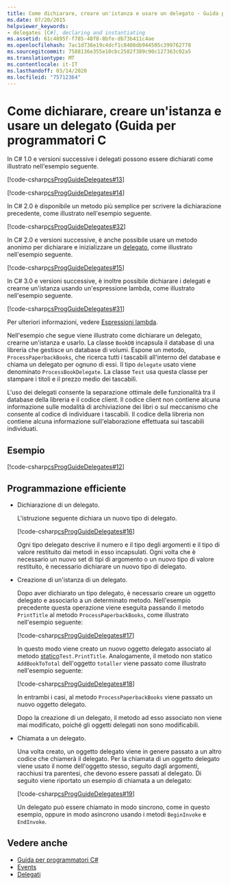 ```yaml
---
title: Come dichiarare, creare un'istanza e usare un delegato - Guida per programmatori C
ms.date: 07/20/2015
helpviewer_keywords:
- delegates [C#], declaring and instantiating
ms.assetid: 61c4895f-f785-48f8-8bfe-db73b411c4ae
ms.openlocfilehash: 7ac1d736e19c4dcf1c8408db944505c399762778
ms.sourcegitcommit: 7588136e355e10cbc2582f389c90c127363c02a5
ms.translationtype: MT
ms.contentlocale: it-IT
ms.lasthandoff: 03/14/2020
ms.locfileid: "75712364"
---
```

# <a name="how-to-declare-instantiate-and-use-a-delegate-c-programming-guide"></a>Come dichiarare, creare un'istanza e usare un delegato (Guida per programmatori C
In C# 1.0 e versioni successive i delegati possono essere dichiarati come illustrato nell'esempio seguente.  
  
 [!code-csharp[csProgGuideDelegates#13](~/samples/snippets/csharp/VS_Snippets_VBCSharp/csProgGuideDelegates/CS/Delegates.cs#13)]  
  
 [!code-csharp[csProgGuideDelegates#14](~/samples/snippets/csharp/VS_Snippets_VBCSharp/csProgGuideDelegates/CS/Delegates.cs#14)]  
  
 In C# 2.0 è disponibile un metodo più semplice per scrivere la dichiarazione precedente, come illustrato nell'esempio seguente.  
  
 [!code-csharp[csProgGuideDelegates#32](~/samples/snippets/csharp/VS_Snippets_VBCSharp/csProgGuideDelegates/CS/Delegates.cs#32)]  
  
 In C# 2.0 e versioni successive, è anche possibile usare un metodo anonimo per dichiarare e inizializzare un [delegato](../../language-reference/builtin-types/reference-types.md), come illustrato nell'esempio seguente.  
  
 [!code-csharp[csProgGuideDelegates#15](~/samples/snippets/csharp/VS_Snippets_VBCSharp/csProgGuideDelegates/CS/Delegates.cs#15)]  
  
 In C# 3.0 e versioni successive, è inoltre possibile dichiarare i delegati e crearne un'istanza usando un'espressione lambda, come illustrato nell'esempio seguente.  
  
 [!code-csharp[csProgGuideDelegates#31](~/samples/snippets/csharp/VS_Snippets_VBCSharp/csProgGuideDelegates/CS/Delegates.cs#31)]  
  
 Per ulteriori informazioni, vedere [Espressioni lambda](../statements-expressions-operators/lambda-expressions.md).  
  
 Nell'esempio che segue viene illustrato come dichiarare un delegato, crearne un'istanza e usarlo. La classe `BookDB` incapsula il database di una libreria che gestisce un database di volumi. Espone un metodo, `ProcessPaperbackBooks`, che ricerca tutti i tascabili all'interno del database e chiama un delegato per ognuno di essi. Il tipo `delegate` usato viene denominato `ProcessBookDelegate`. La classe `Test` usa questa classe per stampare i titoli e il prezzo medio dei tascabili.  
  
 L'uso dei delegati consente la separazione ottimale delle funzionalità tra il database della libreria e il codice client. Il codice client non contiene alcuna informazione sulle modalità di archiviazione dei libri o sul meccanismo che consente al codice di individuare i tascabili. Il codice della libreria non contiene alcuna informazione sull'elaborazione effettuata sui tascabili individuati.  
  
## <a name="example"></a>Esempio  
 [!code-csharp[csProgGuideDelegates#12](~/samples/snippets/csharp/VS_Snippets_VBCSharp/csProgGuideDelegates/CS/Delegates.cs#12)]  
  
## <a name="robust-programming"></a>Programmazione efficiente  
  
- Dichiarazione di un delegato.  
  
     L'istruzione seguente dichiara un nuovo tipo di delegato.  
  
     [!code-csharp[csProgGuideDelegates#16](~/samples/snippets/csharp/VS_Snippets_VBCSharp/csProgGuideDelegates/CS/Delegates.cs#16)]  
  
     Ogni tipo delegato descrive il numero e il tipo degli argomenti e il tipo di valore restituito dai metodi in esso incapsulati. Ogni volta che è necessario un nuovo set di tipi di argomento o un nuovo tipo di valore restituito, è necessario dichiarare un nuovo tipo di delegato.  
  
- Creazione di un'istanza di un delegato.  
  
     Dopo aver dichiarato un tipo delegato, è necessario creare un oggetto delegato e associarlo a un determinato metodo. Nell'esempio precedente questa operazione viene eseguita passando il metodo `PrintTitle` al metodo `ProcessPaperbackBooks`, come illustrato nell'esempio seguente:  
  
     [!code-csharp[csProgGuideDelegates#17](~/samples/snippets/csharp/VS_Snippets_VBCSharp/csProgGuideDelegates/CS/Delegates.cs#17)]  
  
     In questo modo viene creato un nuovo oggetto delegato associato al metodo [statico](../../language-reference/keywords/static.md)`Test.PrintTitle`. Analogamente, il metodo non statico `AddBookToTotal` dell'oggetto `totaller` viene passato come illustrato nell'esempio seguente:  
  
     [!code-csharp[csProgGuideDelegates#18](~/samples/snippets/csharp/VS_Snippets_VBCSharp/csProgGuideDelegates/CS/Delegates.cs#18)]  
  
     In entrambi i casi, al metodo `ProcessPaperbackBooks` viene passato un nuovo oggetto delegato.  
  
     Dopo la creazione di un delegato, il metodo ad esso associato non viene mai modificato, poiché gli oggetti delegati non sono modificabili.  
  
- Chiamata a un delegato.  
  
     Una volta creato, un oggetto delegato viene in genere passato a un altro codice che chiamerà il delegato. Per la chiamata di un oggetto delegato viene usato il nome dell'oggetto stesso, seguito dagli argomenti, racchiusi tra parentesi, che devono essere passati al delegato. Di seguito viene riportato un esempio di chiamata a un delegato:  
  
     [!code-csharp[csProgGuideDelegates#19](~/samples/snippets/csharp/VS_Snippets_VBCSharp/csProgGuideDelegates/CS/Delegates.cs#19)]  
  
     Un delegato può essere chiamato in modo sincrono, come in questo esempio, oppure in modo asincrono usando i metodi `BeginInvoke` e `EndInvoke`.  
  
## <a name="see-also"></a>Vedere anche

- [Guida per programmatori C#](../index.md)
- [Events](../events/index.md)
- [Delegati](./index.md)
